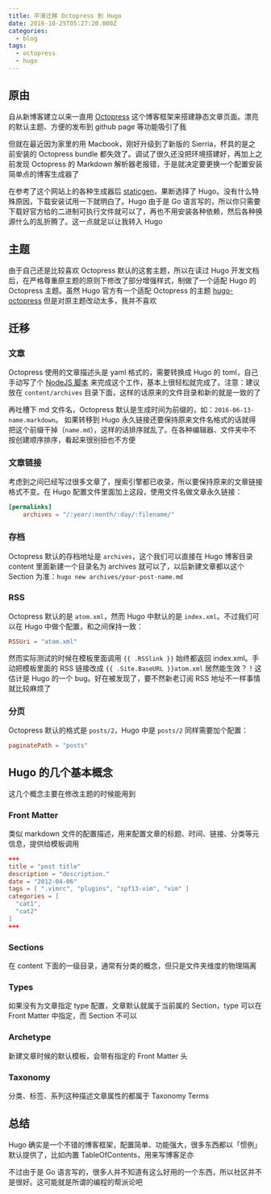 ```yaml
---
title: 平滑迁移 Octopress 到 Hugo
date: 2016-10-25T05:27:20.000Z
categories:
  - blog
tags:
  - octopress
  - hugo
---
```


## 原由

自从新博客建立以来一直用 [Octopress](http://octopress.org/) 这个博客框架来搭建静态文章页面。漂亮的默认主题、方便的发布到 github page 等功能吸引了我

但就在最近因为家里的用 Macbook，刚好升级到了新版的 Sierria，杯具的是之前安装的 Octopress bundle 都失效了。调试了很久还没把环境搭建好，再加上之前发现 Octopress 的 Markdown 解析器老报错，于是就决定要更换一个配置安装简单点的博客生成器了

<!--more-->

在参考了这个网站上的各种生成器后 [staticgen](https://www.staticgen.com/)，果断选择了 Hugo。没有什么特殊原因，下载安装试用一下就明白了。Hugo 由于是 Go 语言写的，所以你只需要下载好官方给的二进制可执行文件就可以了，再也不用安装各种依赖，然后各种换源什么的乱折腾了。这一点就足以让我转入 Hugo

## 主题

由于自己还是比较喜欢 Octopress 默认的这套主题，所以在读过 Hugo 开发文档后，在严格尊重原主题的原则下修改了部分增强样式，制做了一个适配 Hugo 的 Octopress 主题。虽然 Hugo 官方有一个适配 Octopress 的主题 [hugo-octopress](http://themes.gohugo.io/hugo-octopress/) 但是对原主题改动太多，我并不喜欢

## 迁移

### 文章

Octopress 使用的文章描述头是 yaml 格式的，需要转换成 Hugo 的 toml，自己手动写了个 [NodeJS 脚本](https://gist.github.com/keelii/b6c51290e5ee0253f99a6424a7e2faeb) 来完成这个工作，基本上很轻松就完成了。注意：建议放在 `content/archives` 目录下面，这样的话原来的文件目录和新的就是一致的了

再吐槽下 md 文件名，Octopress 默认是生成时间为前缀的，如：`2016-06-13-name.markdown`。 如果转移到 Hugo 永久链接还要保持原来文件名格式的话就得把这个前缀干掉（`name.md`），这样的话排序就乱了。在各种编辑器、文件夹中不按创建顺序排序，看起来很别扭也不方便

### 文章链接

考虑到之间已经写过很多文章了，搜索引擎都已收录，所以要保持原来的文章链接格式不变。在 Hugo 配置文件里面加上这段，使用文件名做文章永久链接：

```toml
[permalinks]
    archives = "/:year/:month/:day/:filename/"
```

### 存档

Octopress 默认的存档地址是 `archives`，这个我们可以直接在 Hugo 博客目录 content 里面新建一个目录名为 archives 就可以了，以后新建文章都以这个 Section 为准：`hugo new archives/your-post-name.md`

### RSS

Octopress 默认的是 `atom.xml`，然而 Hugo 中默认的是 `index.xml`。不过我们可以在 Hugo 中做个配置，和之间保持一致：

```toml
RSSUri = "atom.xml"
```

然而实际测试的时候在模板里面调用 `{{ .RSSlink }}` 始终都返回 index.xml。手动把模板里面的 RSS 链接改成 `{{ .Site.BaseURL }}atom.xml` 居然能生效？！这估计是 Hugo 的一个 bug。好在被发现了，要不然新老订阅 RSS 地址不一样事情就比较麻烦了

### 分页

Octopress 默认的格式是 `posts/2`，Hugo 中是 `posts/2` 同样需要加个配置：

```toml
paginatePath = "posts"
```

## Hugo 的几个基本概念

这几个概念主要在修改主题的时候能用到

### Front Matter

类似 markdown 文件的配置描述，用来配置文章的标题、时间、链接、分类等元信息，提供给模板调用

```toml
+++
title = "post title"
description = "description."
date = "2012-04-06"
tags = [ ".vimrc", "plugins", "spf13-vim", "vim" ]
categories = [
  "cat1",
  "cat2"
]
+++
```

### Sections

在 content 下面的一级目录，通常有分类的概念，但只是文件夹维度的物理隔离

### Types

如果没有为文章指定 type 配置，文章默认就属于当前属的 Section，type 可以在 Front Matter 中指定，而
Section 不可以

### Archetype

新建文章时候的默认模板，会带有指定的 Front Matter 头

### Taxonomy

分类、标签、系列这种描述文章属性的都属于 Taxonomy Terms

## 总结

Hugo 确实是一个不错的博客框架，配置简单、功能强大，很多东西都以「惯例」默认提供了，比如内置 TableOfContents，用来写博客足亦

不过由于是 Go 语言写的，很多人并不知道有这么好用的一个东西，所以社区并不是很好。这可能就是所谓的编程的帮派论吧
